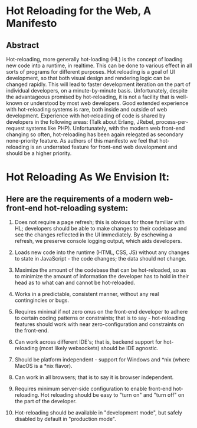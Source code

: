 # Hot Reloading for the Web, A Manifesto



## Abstract

Hot-reloading, more generally hot-loading (HL) is the concept of loading new code into a runtime, in realtime. 
This can be done to various effect in all sorts of programs for different purposes. Hot reloading is a goal of UI development,
so that both visual design and rendering logic can be changed rapidly. This will lead to faster development iteration on the part of individual developers,
on a minute-by-minute basis. Unfortunately, despite the advantageous promised by hot-reloading, it is not a facility
that is well-known or understood by most web developers. Good extended experience with hot-reloading systems is rare, both inside and outside of web development.
Experience with hot-reloading of code is shared by developers in the following
areas: (Talk about Erlang, JRebel, process-per-request systems like PHP). 
Unfortunately, with the modern web front-end changing so often, hot-reloading has been again relegated as secondary none-priority feature.
As authors of this manifesto we feel that hot-reloading is an underrated feature for front-end web development and should be
a higher priority.


# Hot Reloading As We Envision It:

## Here are the requirements of a modern web-front-end hot-reloading system:


1. Does not require a page refresh; this is obvious for those familiar with HL;
developers should be able to make changes to their codebase and see the changes
reflected in the UI immediately. By eschewing a refresh, we preserve console logging
output, which aids developers.

2. Loads new code into the runtime (HTML, CSS, JS) without any changes to state in JavaScript - the code changes;
the data should not change.

3. Maximize the amount of the codebase that can be hot-reloaded, so as to minimize the amount of information the developer
has to hold in their head as to what can and cannot be hot-reloaded.

4. Works in a predictable, consistent manner, without any real contingincies or bugs.

5. Requires minimal if not zero onus on the front-end developer to adhere to certain coding patterns or constraints;
that is to say - hot-reloading features should work with near zero-configuration and constraints on the front-end.

6. Can work across different IDE's; that is, backend support for hot-reloading (most likely websockets)
should be IDE agnostic.

7. Should be platform independent - support for Windows and *nix (where MacOS is a *nix flavor).

8. Can work in all browsers; that is to say it is browser independent.

9. Requires minimum server-side configuration to enable front-end hot-reloading. Hot reloading should be easy to
"turn on" and "turn off" on the part of the developer.

10. Hot-reloading should be available in "development mode", but safely disabled by default in "production mode".


